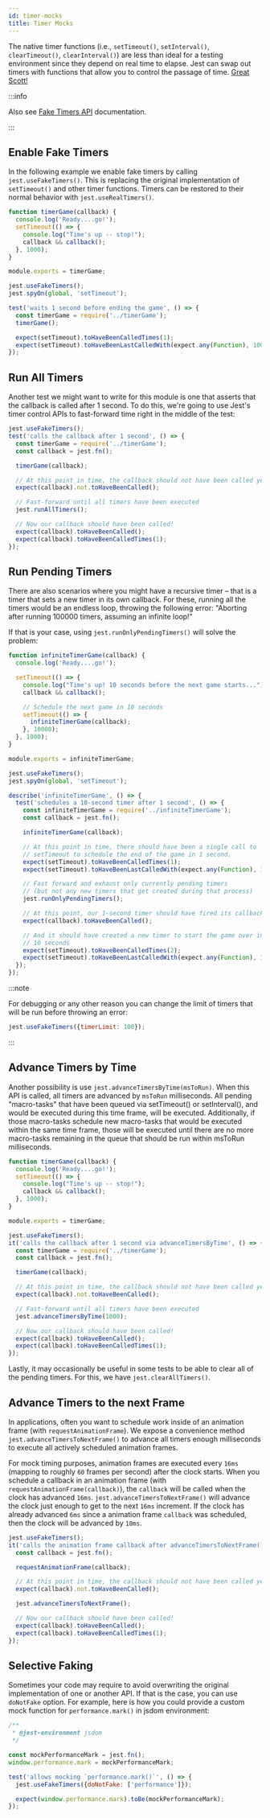 ```yaml
---
id: timer-mocks
title: Timer Mocks
---
```


The native timer functions (i.e., `setTimeout()`, `setInterval()`, `clearTimeout()`, `clearInterval()`) are less than ideal for a testing environment since they depend on real time to elapse. Jest can swap out timers with functions that allow you to control the passage of time. [Great Scott!](https://www.youtube.com/watch?v=QZoJ2Pt27BY)

:::info

Also see [Fake Timers API](JestObjectAPI.md#fake-timers) documentation.

:::

## Enable Fake Timers

In the following example we enable fake timers by calling `jest.useFakeTimers()`. This is replacing the original implementation of `setTimeout()` and other timer functions. Timers can be restored to their normal behavior with `jest.useRealTimers()`.

```javascript title="timerGame.js"
function timerGame(callback) {
  console.log('Ready....go!');
  setTimeout(() => {
    console.log("Time's up -- stop!");
    callback && callback();
  }, 1000);
}

module.exports = timerGame;
```

```javascript title="__tests__/timerGame-test.js"
jest.useFakeTimers();
jest.spyOn(global, 'setTimeout');

test('waits 1 second before ending the game', () => {
  const timerGame = require('../timerGame');
  timerGame();

  expect(setTimeout).toHaveBeenCalledTimes(1);
  expect(setTimeout).toHaveBeenLastCalledWith(expect.any(Function), 1000);
});
```

## Run All Timers

Another test we might want to write for this module is one that asserts that the callback is called after 1 second. To do this, we're going to use Jest's timer control APIs to fast-forward time right in the middle of the test:

```javascript
jest.useFakeTimers();
test('calls the callback after 1 second', () => {
  const timerGame = require('../timerGame');
  const callback = jest.fn();

  timerGame(callback);

  // At this point in time, the callback should not have been called yet
  expect(callback).not.toHaveBeenCalled();

  // Fast-forward until all timers have been executed
  jest.runAllTimers();

  // Now our callback should have been called!
  expect(callback).toHaveBeenCalled();
  expect(callback).toHaveBeenCalledTimes(1);
});
```

## Run Pending Timers

There are also scenarios where you might have a recursive timer – that is a timer that sets a new timer in its own callback. For these, running all the timers would be an endless loop, throwing the following error: "Aborting after running 100000 timers, assuming an infinite loop!"

If that is your case, using `jest.runOnlyPendingTimers()` will solve the problem:

```javascript title="infiniteTimerGame.js"
function infiniteTimerGame(callback) {
  console.log('Ready....go!');

  setTimeout(() => {
    console.log("Time's up! 10 seconds before the next game starts...");
    callback && callback();

    // Schedule the next game in 10 seconds
    setTimeout(() => {
      infiniteTimerGame(callback);
    }, 10000);
  }, 1000);
}

module.exports = infiniteTimerGame;
```

```javascript title="__tests__/infiniteTimerGame-test.js"
jest.useFakeTimers();
jest.spyOn(global, 'setTimeout');

describe('infiniteTimerGame', () => {
  test('schedules a 10-second timer after 1 second', () => {
    const infiniteTimerGame = require('../infiniteTimerGame');
    const callback = jest.fn();

    infiniteTimerGame(callback);

    // At this point in time, there should have been a single call to
    // setTimeout to schedule the end of the game in 1 second.
    expect(setTimeout).toHaveBeenCalledTimes(1);
    expect(setTimeout).toHaveBeenLastCalledWith(expect.any(Function), 1000);

    // Fast forward and exhaust only currently pending timers
    // (but not any new timers that get created during that process)
    jest.runOnlyPendingTimers();

    // At this point, our 1-second timer should have fired its callback
    expect(callback).toHaveBeenCalled();

    // And it should have created a new timer to start the game over in
    // 10 seconds
    expect(setTimeout).toHaveBeenCalledTimes(2);
    expect(setTimeout).toHaveBeenLastCalledWith(expect.any(Function), 10000);
  });
});
```

:::note

For debugging or any other reason you can change the limit of timers that will be run before throwing an error:

```js
jest.useFakeTimers({timerLimit: 100});
```

:::

## Advance Timers by Time

Another possibility is use `jest.advanceTimersByTime(msToRun)`. When this API is called, all timers are advanced by `msToRun` milliseconds. All pending "macro-tasks" that have been queued via setTimeout() or setInterval(), and would be executed during this time frame, will be executed. Additionally, if those macro-tasks schedule new macro-tasks that would be executed within the same time frame, those will be executed until there are no more macro-tasks remaining in the queue that should be run within msToRun milliseconds.

```javascript title="timerGame.js"
function timerGame(callback) {
  console.log('Ready....go!');
  setTimeout(() => {
    console.log("Time's up -- stop!");
    callback && callback();
  }, 1000);
}

module.exports = timerGame;
```

```javascript title="__tests__/timerGame-test.js"
jest.useFakeTimers();
it('calls the callback after 1 second via advanceTimersByTime', () => {
  const timerGame = require('../timerGame');
  const callback = jest.fn();

  timerGame(callback);

  // At this point in time, the callback should not have been called yet
  expect(callback).not.toHaveBeenCalled();

  // Fast-forward until all timers have been executed
  jest.advanceTimersByTime(1000);

  // Now our callback should have been called!
  expect(callback).toHaveBeenCalled();
  expect(callback).toHaveBeenCalledTimes(1);
});
```

Lastly, it may occasionally be useful in some tests to be able to clear all of the pending timers. For this, we have `jest.clearAllTimers()`.

## Advance Timers to the next Frame

In applications, often you want to schedule work inside of an animation frame (with `requestAnimationFrame`). We expose a convenience method `jest.advanceTimersToNextFrame()` to advance all timers enough milliseconds to execute all actively scheduled animation frames.

For mock timing purposes, animation frames are executed every `16ms` (mapping to roughly `60` frames per second) after the clock starts. When you schedule a callback in an animation frame (with `requestAnimationFrame(callback)`), the `callback` will be called when the clock has advanced `16ms`. `jest.advanceTimersToNextFrame()` will advance the clock just enough to get to the next `16ms` increment. If the clock has already advanced `6ms` since a animation frame `callback` was scheduled, then the clock will be advanced by `10ms`.

```javascript
jest.useFakeTimers();
it('calls the animation frame callback after advanceTimersToNextFrame()', () => {
  const callback = jest.fn();

  requestAnimationFrame(callback);

  // At this point in time, the callback should not have been called yet
  expect(callback).not.toHaveBeenCalled();

  jest.advanceTimersToNextFrame();

  // Now our callback should have been called!
  expect(callback).toHaveBeenCalled();
  expect(callback).toHaveBeenCalledTimes(1);
});
```

## Selective Faking

Sometimes your code may require to avoid overwriting the original implementation of one or another API. If that is the case, you can use `doNotFake` option. For example, here is how you could provide a custom mock function for `performance.mark()` in jsdom environment:

```js
/**
 * @jest-environment jsdom
 */

const mockPerformanceMark = jest.fn();
window.performance.mark = mockPerformanceMark;

test('allows mocking `performance.mark()`', () => {
  jest.useFakeTimers({doNotFake: ['performance']});

  expect(window.performance.mark).toBe(mockPerformanceMark);
});
```
